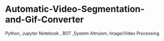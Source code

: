 # Automatic-Video-Segmentation-and-Gif-Converter
Python, Jupyter Notebook , BOT ,System Altruism, Image/Video Processing
